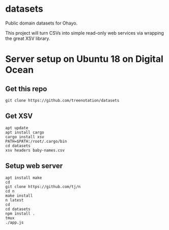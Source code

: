 # datasets

Public domain datasets for Ohayo.

This project will turn CSVs into simple read-only web services via wrapping the great XSV library.

# Server setup on Ubuntu 18 on Digital Ocean

## Get this repo

    git clone https://github.com/treenotation/datasets

## Get XSV

    apt update
    apt install cargo
    cargo install xsv
    PATH=$PATH:/root/.cargo/bin
    cd datasets
    xsv headers baby-names.csv

## Setup web server

    apt install make
    cd
    git clone https://github.com/tj/n
    cd n
    make install
    n latest
    cd
    cd datasets
    npm install .
    tmux
    ./app.js




